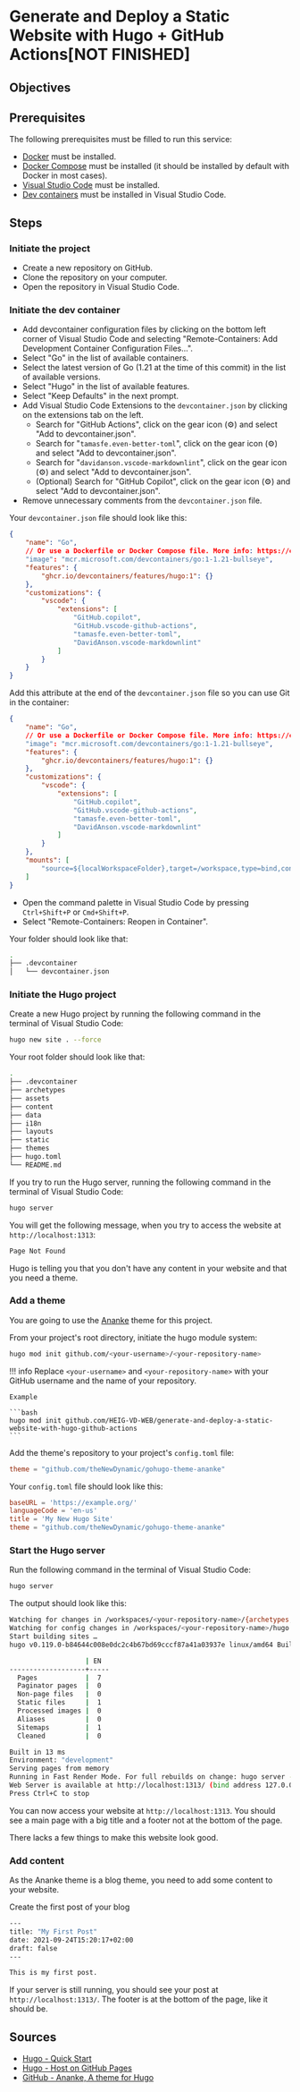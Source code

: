 # Generate and Deploy a Static Website with Hugo + GitHub Actions[NOT FINISHED]

## Objectives

## Prerequisites

The following prerequisites must be filled to run this service:

- [Docker](https://docs.docker.com/get-docker/) must be installed.
- [Docker Compose](https://docs.docker.com/compose/install/) must be installed (it should be installed by default with Docker in most cases).
- [Visual Studio Code](https://code.visualstudio.com/download) must be installed.
- [Dev containers](https://code.visualstudio.com/docs/remote/containers) must be installed in Visual Studio Code.

## Steps

### Initiate the project

- Create a new repository on GitHub.
- Clone the repository on your computer.
- Open the repository in Visual Studio Code.

### Initiate the dev container

- Add devcontainer configuration files by clicking on the bottom left corner of Visual Studio Code and selecting "Remote-Containers: Add Development Container Configuration Files...".
- Select "Go" in the list of available containers.
- Select the latest version of Go (1.21 at the time of this commit) in the list of available versions.
- Select "Hugo" in the list of available features.
- Select "Keep Defaults" in the next prompt.
- Add Visual Studio Code Extensions to the `devcontainer.json` by clicking on the extensions tab on the left.
	- Search for "GitHub Actions", click on the gear icon (⚙️) and select "Add to devcontainer.json".
	- Search for "`tamasfe.even-better-toml`", click on the gear icon (⚙️) and select "Add to devcontainer.json".
	- Search for "`davidanson.vscode-markdownlint`", click on the gear icon (⚙️) and select "Add to devcontainer.json".
	- (Optional) Search for "GitHub Copilot", click on the gear icon (⚙️) and select "Add to devcontainer.json".
- Remove unnecessary comments from the `devcontainer.json` file.

Your `devcontainer.json` file should look like this:

```json
{
	"name": "Go",
	// Or use a Dockerfile or Docker Compose file. More info: https://containers.dev/guide/dockerfile
	"image": "mcr.microsoft.com/devcontainers/go:1-1.21-bullseye",
	"features": {
		"ghcr.io/devcontainers/features/hugo:1": {}
	},
	"customizations": {
		"vscode": {
			"extensions": [
				"GitHub.copilot",
				"GitHub.vscode-github-actions",
				"tamasfe.even-better-toml",
				"DavidAnson.vscode-markdownlint"
			]
		}
	}
}
```

Add this attribute at the end of the `devcontainer.json` file so you can use Git in the container:

```json hl_lines="18-20"
{
	"name": "Go",
	// Or use a Dockerfile or Docker Compose file. More info: https://containers.dev/guide/dockerfile
	"image": "mcr.microsoft.com/devcontainers/go:1-1.21-bullseye",
	"features": {
		"ghcr.io/devcontainers/features/hugo:1": {}
	},
	"customizations": {
		"vscode": {
			"extensions": [
				"GitHub.copilot",
				"GitHub.vscode-github-actions",
				"tamasfe.even-better-toml",
				"DavidAnson.vscode-markdownlint"
			]
		}
	},
	"mounts": [
		"source=${localWorkspaceFolder},target=/workspace,type=bind,consistency=cached"
	]
}
```

- Open the command palette in Visual Studio Code by pressing `Ctrl+Shift+P` or `Cmd+Shift+P`.
- Select "Remote-Containers: Reopen in Container".

Your folder should look like that:

```bash
.
├── .devcontainer
│   └── devcontainer.json
```

### Initiate the Hugo project

Create a new Hugo project by running the following command in the terminal of Visual Studio Code:

```bash
hugo new site . --force
```

Your root folder should look like that:

```bash
.
├── .devcontainer
├── archetypes
├── assets
├── content
├── data
├── i18n
├── layouts
├── static
├── themes
├── hugo.toml
└── README.md
```

If you try to run the Hugo server, running the following command in the terminal of Visual Studio Code:

```bash
hugo server
```

You will get the following message, when you try to access the website at `http://localhost:1313`:

```bash
Page Not Found
```

Hugo is telling you that you don't have any content in your website and that you need a theme.

### Add a theme

You are going to use the [Ananke](https://themes.gohugo.io/gohugo-theme-ananke/) theme for this project.

From your project's root directory, initiate the hugo module system:

```bash
hugo mod init github.com/<your-username>/<your-repository-name>
```

!!! info
	Replace `<your-username>` and `<your-repository-name>` with your GitHub username and the name of your repository.

	Example
	
	```bash
	hugo mod init github.com/HEIG-VD-WEB/generate-and-deploy-a-static-website-with-hugo-github-actions
	```

Add the theme's repository to your project's `config.toml` file:

```toml
theme = "github.com/theNewDynamic/gohugo-theme-ananke"
```

Your `config.toml` file should look like this:

```toml
baseURL = 'https://example.org/'
languageCode = 'en-us'
title = 'My New Hugo Site'
theme = "github.com/theNewDynamic/gohugo-theme-ananke"
```

### Start the Hugo server

Run the following command in the terminal of Visual Studio Code:

```bash
hugo server
```

The output should look like this:

```bash
Watching for changes in /workspaces/<your-repository-name>/{archetypes,assets,content,data,i18n,layouts,static}
Watching for config changes in /workspaces/<your-repository-name>/hugo.toml, /workspaces/<your-repository-name>/go.mod
Start building sites … 
hugo v0.119.0-b84644c008e0dc2c4b67bd69cccf87a41a03937e linux/amd64 BuildDate=2023-09-24T15:20:17Z VendorInfo=gohugoio

                   | EN  
-------------------+-----
  Pages            |  7  
  Paginator pages  |  0  
  Non-page files   |  0  
  Static files     |  1  
  Processed images |  0  
  Aliases          |  0  
  Sitemaps         |  1  
  Cleaned          |  0  

Built in 13 ms
Environment: "development"
Serving pages from memory
Running in Fast Render Mode. For full rebuilds on change: hugo server --disableFastRender
Web Server is available at http://localhost:1313/ (bind address 127.0.0.1) 
Press Ctrl+C to stop
```

You can now access your website at `http://localhost:1313`. You should see a main page with a big title and a footer not at the bottom of the page.

There lacks a few things to make this website look good.

### Add content

As the Ananke theme is a blog theme, you need to add some content to your website.

Create the first post of your blog

```bash title="content/posts/my-first-post.md"
---
title: "My First Post"
date: 2021-09-24T15:20:17+02:00	
draft: false
---

This is my first post.
```

If your server is still running, you should see your post at `http://localhost:1313/`. The footer is at the bottom of the page, like it should be.

## Sources

- [Hugo - Quick Start](https://gohugo.io/getting-started/quick-start/)
- [Hugo - Host on GitHub Pages](https://gohugo.io/hosting-and-deployment/hosting-on-github/)
- [GitHub - Ananke, A theme for Hugo](https://github.com/theNewDynamic/gohugo-theme-ananke)
